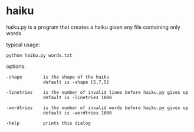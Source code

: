# haiku

haiku.py is a program that creates a haiku given any file containing only words

typical usage:

	python haiku.py words.txt

options:

	-shape        is the shape of the haiku
	              default is -shape [5,7,5]

	-linetries    is the number of invalid lines before haiku.py gives up
	              default is -linetries 1000

	-wordtries    is the number of invalid words before haiku.py gives up
	              default is -wordtries 1000

	-help         prints this dialog
